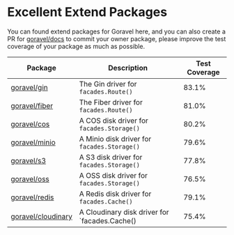 # Excellent Extend Packages

You can found extend packages for Goravel here, and you can also create a PR for [goravel/docs](https://github.com/goravel/docs) to commit your owner package, please improve the test coverage of your package as much as possible.

| Package                                            | Description                                               | Test Coverage   |
| -----------------------------------------------    | ----------------------------------------------            | --------------  |
| [goravel/gin](https://github.com/goravel/gin)      | The Gin driver for `facades.Route()`          | 83.1%           |
| [goravel/fiber](https://github.com/goravel/fiber)  | The Fiber driver for `facades.Route()`        | 81.0%           |
| [goravel/cos](https://github.com/goravel/cos)      | A COS disk driver for `facades.Storage()`     | 80.2%           |
| [goravel/minio](https://github.com/goravel/minio)  | A Minio disk driver for `facades.Storage()`   | 79.6%           |
| [goravel/s3](https://github.com/goravel/s3)        | A S3 disk driver for `facades.Storage()`      | 77.8%           |
| [goravel/oss](https://github.com/goravel/oss)      | A OSS disk driver for `facades.Storage()`     | 76.5%           |
| [goravel/redis](https://github.com/goravel/redis)  | A Redis disk driver for `facades.Cache()`     | 79.1%           |
| [goravel/cloudinary](https://github.com/goravel/cloudinary)  | A Cloudinary disk driver for `facades.Cache()     | 75.4%           |
